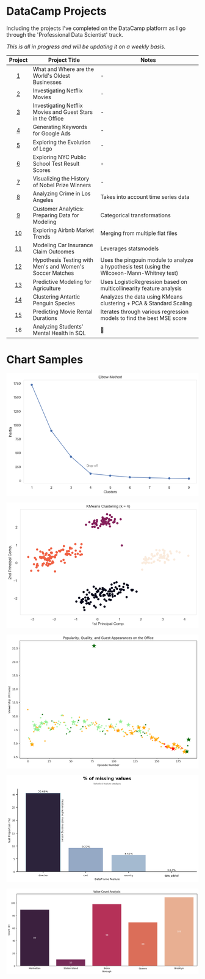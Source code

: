 # DataCamp Projects
Including the projects I've completed on the DataCamp platform as I go through the 'Professional Data Scientist' track.

*This is all in progress and will be updating it on a weekly basis.*

|                                                                                        Project                                                                                        | Project Title | Notes
|:-------------------------------------------------------------------------------------------------------------------------------------------------------------------------------------:| --------------- |---------------
|                                                        [1](<What and Where are the World's Oldest Businesses/notebook.ipynb>)                                                         | What and Where are the World's Oldest Businesses | -
|                                                                  [2](<Investigating Netflix Movies/notebook.ipynb>)                                                                   | Investigating Netflix Movies | -
|                                                   [3](<Investigating Netflix Movies and Guest Stars in The Office/notebook.ipynb>)                                                    | Investigating Netflix Movies and Guest Stars in the Office | -
|                                                               [4](<Generating Keywords for Google Ads/notebook.ipynb>)                                                                | Generating Keywords for Google Ads | -
|                                                                 [5](<Exploring the Evolution of Lego/notebook.ipynb>)                                                                 | Exploring the Evolution of Lego | -
|                                                         [6](<Exploring NYC Public School Test Result Scores/notebook.ipynb>)                                                          | Exploring NYC Public School Test Result Scores | -
|                                                         [7](<Visualizing the History of Nobel Prize Winners/notebook.ipynb>)                                                          | Visualizing the History of Nobel Prize Winners | -
|                                                                 [8](<Analyzing Crime in Los Angeles/notebook.ipynb>)                                                                  | Analyzing Crime in Los Angeles | Takes into account time series data
| [9](https://github.com/mattamx/Projects/blob/5742089084f049df8cee1844f05b9daae2af18c4/DataCamp%20Projects/Customer%20Analytics%3A%20Preparing%20Data%20for%20Modeling/notebook.ipynb) | Customer Analytics: Preparing Data for Modeling | Categorical transformations
|                                                                 [10](<Exploring Airbnb Market Trends/notebook.ipynb>)                                                                 | Exploring Airbnb Market Trends | Merging from multiple flat files
|                                                             [11](<Modeling Car Insurance Claim Outcomes/notebook.ipynb>)                                                              | Modeling Car Insurance Claim Outcomes | Leverages statsmodels
|                                                    [12](<Hypothesis Testing with Men's and Women's Soccer Matches/notebook.ipynb>)                                                    | Hypothesis Testing with Men's and Women's Soccer Matches | Uses the pingouin module to analyze a hypothesis test (using the Wilcoxon-Mann-Whitney test)
|                                                              [13](<Predictive Modeling for Agriculture/notebook.ipynb>)                                                               | Predictive Modeling for Agriculture | Uses LogisticRegression based on multicollinearity feature analysis
|                                                              [14](<Clustering Antartic Penguin Species/notebook.ipynb>)                                                               | Clustering Antartic Penguin Species | Analyzes the data using KMeans clustering + PCA & Standard Scaling
|                                                               [15](<Predicting Movie Rental Durations/notebook.ipynb>)                                                                | Predicting Movie Rental Durations | Iterates through various regression models to find the best MSE score
|                                                                                          16                                                                                           | Analyzing Students' Mental Health in SQL | 🚧

# Chart Samples

![Alt text](<Clustering Antartic Penguin Species/images/output.png>)

![Alt text](<Clustering Antartic Penguin Species/images/output1.png>)

![Alt text](<Investigating Netflix Movies and Guest Stars in The Office/images/output.png>)

![Alt text](<Investigating Netflix Movies/images/output.png>)

![Alt text](<Exploring NYC Public School Test Result Scores/images/output.png>)